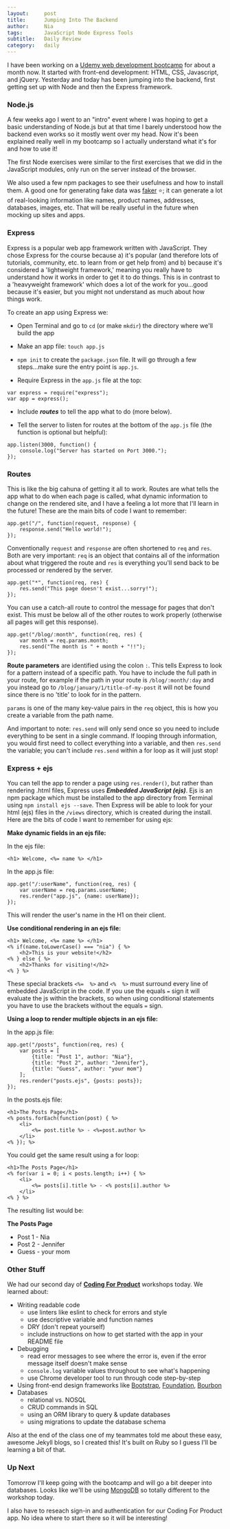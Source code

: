 ```yaml
---
layout:     post
title:      Jumping Into The Backend
author:     Nia
tags: 		JavaScript Node Express Tools
subtitle:  	Daily Review
category:   daily
---
```


I have been working on a [Udemy web development bootcamp](https://www.udemy.com/the-web-developer-bootcamp/) for about a month now. It started with front-end development: HTML, CSS, Javascript, and jQuery. Yesterday and today has been jumping into the backend, first getting set up with Node and then the Express framework. 

### Node.js

A few weeks ago I went to an "intro" event where I was hoping to get a basic understanding of Node.js but at that time I barely understood how the backend even works so it mostly went over my head. Now it's been explained really well in my bootcamp so I actually understand what it's for and how to use it!

The first Node exercises were similar to the first exercises that we did in the JavaScript modules, only run on the server instead of the browser. 

We also used a few npm packages to see their usefulness and how to install them. A good one for generating fake data was [faker](https://www.npmjs.com/package/faker) ⭐️; it can generate a lot of real-looking information like names, product names, addresses, databases, images, etc. That will be really useful in the future when mocking up sites and apps.

### Express

Express is a popular web app framework written with JavaScript. They chose Express for the course because a) it's popular (and therefore lots of tutorials, community, etc. to learn from or get help from) and b) because it's considered a 'lightweight framework,' meaning you really have to understand how it works in order to get it to do things. This is in contrast to a 'heavyweight framework' which does a lot of the work for you...good because it's easier, but you might not understand as much about how things work.

To create an app using Express we:
* Open Terminal and go to `cd` (or make `mkdir`) the directory where we'll build the app

* Make an app file: `touch app.js`

* `npm init` to create the `package.json` file. It will go through a few steps...make sure the entry point is `app.js`.

* Require Express in the `app.js` file at the top:

```
var express = require("express");
var app = express();
```

* Include ***routes*** to tell the app what to do (more below).

* Tell the server to listen for routes at the bottom of the `app.js` file (the function is optional but helpful):

```
app.listen(3000, function() {
	console.log("Server has started on Port 3000.");
});
```

### Routes

This is like the big cahuna of getting it all to work. Routes are what tells the app what to do when each page is called, what dynamic information to change on the rendered site, and I have a feeling a lot more that I'll learn in the future! These are the main bits of code I want to remember:

```
app.get("/", function(request, response) {
	response.send("Hello world!");
});
```

Conventionally `request` and `response` are often shortened to `req` and `res`. Both are very important: `req` is an object that contains all of the information about what triggered the route and `res` is everything you'll send back to be processed or rendered by the server.

```
app.get("*", function(req, res) {
	res.send("This page doesn't exist...sorry!");
});
```

You can use a catch-all route to control the message for pages that don't exist. This must be below all of the other routes to work properly (otherwise all pages will get this response).

```
app.get("/blog/:month", function(req, res) {
	var month = req.params.month;
	res.send("The month is " + month + "!!");
});
```

**Route parameters** are identified using the colon `:`. This tells Express to look for a pattern instead of a specific path. You have to include the full path in your route, for example if the path in your route is `/blog/:month/:day` and you instead go to `/blog/january/1/title-of-my-post` it will not be found since there is no 'title' to look for in the pattern.

`params` is one of the many key-value pairs in the `req` object, this is how you create a variable from the path name.

And important to note: `res.send` will only send once so you need to include everything to be sent in a single command. If looping through information, you would first need to collect everything into a variable, and then `res.send` the variable; you can't include `res.send` within a for loop as it will just stop!

### Express + ejs

You can tell the app to render a page using `res.render()`, but rather than rendering .html files, Express uses ***Embedded JavaScript (ejs)***. Ejs is an npm package which must be installed to the app directory from Terminal using `npm install ejs --save`. Then Express will be able to look for your html (ejs) files in the `/views` directory, which is created during the install. Here are the bits of code I want to remember for using ejs:

**Make dynamic fields in an ejs file:**

In the ejs file:
```
<h1> Welcome, <%= name %> </h1>
```

In the app.js file:
```
app.get("/:userName", function(req, res) {
	var userName = req.params.userName;
	res.render("app.js", {name: userName});
});
```

This will render the user's name in the H1 on their client.

**Use conditional rendering in an ejs file:**

```
<h1> Welcome, <%= name %> </h1>
<% if(name.toLowerCase() === "nia") { %>
	<h2>This is your website!</h2>
<% } else { %>
	<h2>Thanks for visiting!</h2>
<% } %>
```

These special brackets `<%=  %>` and `<%  %>` must surround every line of embedded JavaScript in the code. If you use the equals `=` sign it will evaluate the js within the brackets, so when using conditional statements you have to use the brackets without the equals `=` sign.

**Using a loop to render multiple objects in an ejs file:**

In the app.js file:
```
app.get("/posts", function(req, res) {
	var posts = [
		{title: "Post 1", author: "Nia"},
		{title: "Post 2", author: "Jennifer"},
		{title: "Guess", author: "your mom"}
	];
	res.render("posts.ejs", {posts: posts});
});
```

In the posts.ejs file:
```
<h1>The Posts Page</h1>
<% posts.forEach(function(post) { %>
	<li>
		<%= post.title %> - <%=post.author %>
	</li>
<% }); %>
```

You could get the same result using a for loop:
```
<h1>The Posts Page</h1>
<% for(var i = 0; i < posts.length; i++) { %>
	<li>
		<%= posts[i].title %> - <% posts[i].author %>
	</li>
<% } %>
```

The resulting list would be:

**The Posts Page**
* Post 1 - Nia
* Post 2 - Jennifer
* Guess - your mom

### Other Stuff

We had our second day of **[Coding For Product](http://codingforproduct.com/)** workshops today. We learned about:
* Writing readable code
  * use linters like eslint to check for errors and style
  * use descriptive variable and function names
  * DRY (don't repeat yourself)
  * include instructions on how to get started with the app in your README file
* Debugging
  * read error messages to see where the error is, even if the error message itself doesn't make sense
  * `console.log` variable values throughout to see what's happening
  * use Chrome developer tool to run through code step-by-step
* Using front-end design frameworks like [Bootstrap](http://getbootstrap.com/), [Foundation](http://foundation.zurb.com/), [Bourbon](http://bourbon.io/)
* Databases
  * relational vs. NOSQL
  * CRUD commands in SQL
  * using an ORM library to query & update databases
  * using migrations to update the database schema

Also at the end of the class one of my teammates told me about these easy, awesome Jekyll blogs, so I created this! It's built on Ruby so I guess I'll be learning a bit of that.

### Up Next

Tomorrow I'll keep going with the bootcamp and will go a bit deeper into databases. Looks like we'll be using [MongoDB](https://www.mongodb.com/) so totally different to the workshop today.

I also have to reseach sign-in and authentication for our Coding For Product app. No idea where to start there so it will be interesting!



